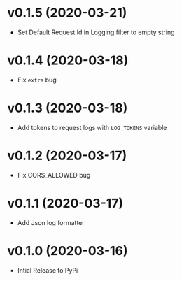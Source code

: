 # v0.1.5 (2020-03-21)

* Set Default Request Id in Logging filter to empty string

# v0.1.4 (2020-03-18)

* Fix `extra` bug

# v0.1.3 (2020-03-18)

* Add tokens to request logs with `LOG_TOKENS` variable

# v0.1.2 (2020-03-17)

* Fix CORS_ALLOWED bug

# v0.1.1 (2020-03-17)

* Add Json log formatter

# v0.1.0 (2020-03-16)

* Intial Release to PyPi